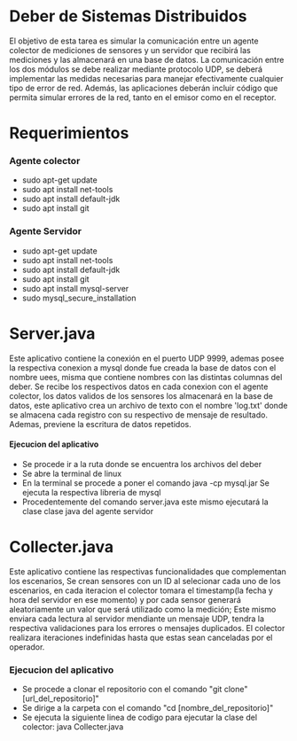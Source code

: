 # Deber de Sistemas Distribuidos 


El objetivo de esta tarea es simular la comunicación entre un agente colector de mediciones de sensores y un servidor que recibirá 
las mediciones y las almacenará en una base de datos. La comunicación entre los dos módulos se debe realizar mediante protocolo UDP, 
se deberá implementar las medidas necesarias para manejar efectivamente cualquier tipo de error de red. Además, las aplicaciones deberán 
incluir código que permita simular errores de la red, tanto en el emisor como en el receptor.

# Requerimientos 
### Agente colector
- sudo apt-get update                                     
- sudo apt install net-tools                              
- sudo apt install default-jdk                            
- sudo apt install git
### Agente Servidor
- sudo apt-get update
- sudo apt install net-tools
- sudo apt install default-jdk
- sudo apt install git
- sudo apt install mysql-server
- sudo mysql_secure_installation

# Server.java
Este aplicativo contiene la conexión en el puerto UDP 9999, ademas posee la respectiva conexion a mysql donde fue creada la base de datos con el nombre uees, misma que contiene nombres con las distintas columnas del deber. Se recibe los respectivos datos en cada conexion con el agente colector, los datos validos de los sensores los almacenará en la base de datos, este aplicativo crea un archivo de texto con el nombre 'log.txt' donde se almacena cada registro con su respectivo de mensaje de resultado. Ademas, previene la escritura de datos repetidos.
#### Ejecucion del aplicativo
- Se procede ir a la ruta donde se encuentra los archivos del deber
- Se abre la terminal de linux
- En la terminal se procede a poner el comando java -cp mysql.jar Se ejecuta la respectiva libreria de mysql
- Procedentemente del comando server.java  este mismo ejecutará la clase clase java del agente servidor
# Collecter.java
Este aplicativo contiene las respectivas funcionalidades que complementan los escenarios, Se crean sensores con un ID al selecionar cada uno de los escenarios, en cada iteracion el colector tomara el timestamp(la fecha y hora del servidor en ese momento) y por cada sensor generará aleatoriamente un valor que será utilizado como la medición; Este mismo enviara cada lectura al servidor mendiante un mensaje UDP, tendra la respectiva validaciones para los errores o mensajes duplicados. El colector realizara iteraciones indefinidas hasta que estas sean canceladas por el operador.
### Ejecucion del aplicativo 
- Se procede a clonar el repositorio con el comando "git clone"[url_del_repositorio]"
- Se dirige a la carpeta con el comando "cd [nombre_del_repositorio]"
- Se ejecuta la siguiente linea de codigo para ejecutar la clase del colector: java  Collecter.java 
